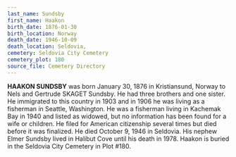 ```yaml
---
last_name: Sundsby
first_name: Haakon
birth_date: 1876-01-30
birth_location: Norway
death_date: 1946-10-09
death_location: Seldovia, 
cemetery: Seldovia City Cemetery
cemetery_plot: 180
source_file: Cemetery Directory
---
```

**HAAKON SUNDSBY** was born January 30, 1876 in Kristiansund, Norway to Nels and Gertrude SKAGET Sundsby. He had three brothers and one sister. He immigrated to this country in 1903 and in 1906 he was living as a fisherman in Seattle, Washington. He was a fisherman living in Kachemak Bay in 1940 and listed as widowed, but no information has been found for a wife or children. He filed for American citizenship several times but died before it was finalized. He died October 9, 1946 in Seldovia. His nephew Elmer Sundsby lived in Halibut Cove until his death in 1978.  Haakon is buried in the Seldovia City Cemetery in Plot #180.  